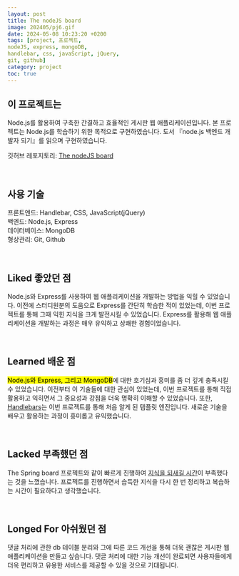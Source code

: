 ```yaml
---
layout: post
title: The nodeJS board
image: 202405/pj6.gif
date: 2024-05-08 10:23:20 +0200
tags: [project, 프로젝트, 
nodeJS, express, mongoDB, 
handlebar, css, javaScript, jQuery,
git, github]
category: project
toc: true
---
```

## 이 프로젝트는 
Node.js를 활용하여 구축한 간결하고 효율적인 게시판 웹 애플리케이션입니다. 본 프로젝트는 Node.js를 학습하기 위한 목적으로 구현하였습니다. 도서 『node.js 백엔드 개발자 되기』를 읽으며 구현하였습니다. <br>

깃허브 레포지토리: [The nodeJS board](https://github.com/jieun000/nodeJS-board)

<br>

## 사용 기술
프론트엔드: Handlebar, CSS, JavaScript(jQuery) <br>
백엔드: Node.js, Express <br>
데이터베이스: MongoDB <br>
형상관리: Git, Github

<br>

## Liked 좋았던 점
Node.js와 Express를 사용하여 웹 애플리케이션을 개발하는 방법을 익힐 수 있었습니다. 이전에 스터디원분의 도움으로 Express를 간단히 학습한 적이 있었는데, 이번 프로젝트를 통해 그때 익힌 지식을 크게 발전시킬 수 있었습니다. Express를 활용해 웹 애플리케이션을 개발하는 과정은 매우 유익하고 상쾌한 경험이었습니다.

<br>

## Learned 배운 점
<mark>Node.js와 Express, 그리고 MongoDB</mark>에 대한 호기심과 흥미를 좀 더 깊게 충족시킬 수 있었습니다. 이전부터 이 기술들에 대한 관심이 있었는데, 이번 프로젝트를 통해 직접 활용하고 익히면서 그 중요성과 강점을 더욱 명확히 이해할 수 있었습니다. 또한, <u>Handlebars</u>는 이번 프로젝트를 통해 처음 알게 된 템플릿 엔진입니다. 새로운 기술을 배우고 활용하는 과정이 흥미롭고 유익했습니다.

<br>

## Lacked 부족했던 점
The Spring board 프로젝트와 같이 빠르게 진행하여 <u>지식을 되새길 시간</u>이 부족했다는 것을 느꼈습니다. 프로젝트를 진행하면서 습득한 지식을 다시 한 번 정리하고 복습하는 시간이 필요하다고 생각했습니다.

<br>

## Longed For 아쉬웠던 점
댓글 처리에 관한 db 테이블 분리와 그에 따른 코드 개선을 통해 더욱 괜찮은 게시판 웹 애플리케이션을 만들고 싶습니다. 댓글 처리에 대한 기능 개선이 완료되면 사용자들에게 더욱 편리하고 유용한 서비스를 제공할 수 있을 것으로 기대됩니다.